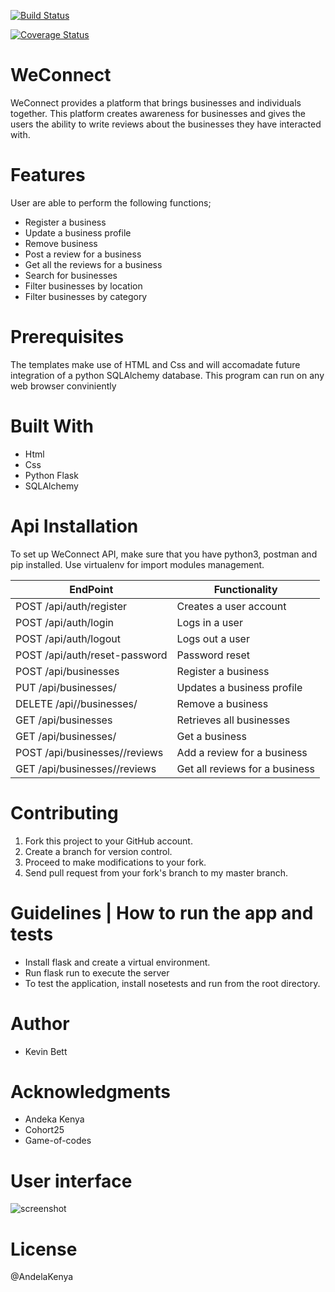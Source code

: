 [![Build Status](https://travis-ci.org/kevinbett/WeConnect.svg?branch=v3)](https://travis-ci.org/kevinbett/WeConnect)

[![Coverage Status](https://coveralls.io/repos/github/kevinbett/WeConnect/badge.svg?branch=master)](https://coveralls.io/github/kevinbett/WeConnect?branch=master)

# WeConnect

WeConnect provides a platform that brings businesses and individuals together. This platform creates awareness for businesses and gives the users the ability to write reviews about the businesses they have interacted with. 

# Features

User are able to perform the following functions;

* Register a business 
* Update a business profile
* Remove business
* Post a review for a business
* Get all the reviews for a business
* Search for businesses
* Filter businesses by location	
* Filter businesses by category

# Prerequisites

The templates make use of HTML and Css and will accomadate future integration of a python SQLAlchemy database. This program can run on any web browser conviniently

# Built With

* Html
* Css
* Python Flask 
* SQLAlchemy

# Api Installation

To set up WeConnect API, make sure that you have python3, postman and pip installed.
Use virtualenv for import modules management.

| EndPoint	| Functionality|
|-----------| -------------|
POST /api/auth/register | Creates a user account
POST /api/auth/login | Logs in a user
POST /api/auth/logout	| Logs out a user
POST /api/auth/reset-password	| Password reset
POST /api/businesses	| Register a business
PUT /api/businesses/<businessId> | Updates a business profile
DELETE /api//businesses/<businessId> | Remove a business
GET  /api/businesses | Retrieves all businesses
GET  /api/businesses/<businessId>| Get a business 
POST  /api/businesses/<businessId>/reviews | Add a review for a business
GET  /api/businesses/<businessId>/reviews | Get all reviews for a business



# Contributing

1. Fork this project to your GitHub account.
2. Create a branch for version control.
3. Proceed to make modifications to your fork.
4. Send pull request from your fork's branch to my master branch.

# Guidelines | How to run the app and tests

- Install flask and create a virtual environment. 
- Run flask run to execute the server 
- To test the application, install nosetests and run from the root directory.

# Author 

* Kevin Bett

# Acknowledgments

* Andeka Kenya
* Cohort25
* Game-of-codes

# User interface

![screenshot](https://github.com/kevinbett/WeConnect/blob/feature/designs/UI/img/login.PNG)

# License

@AndelaKenya
